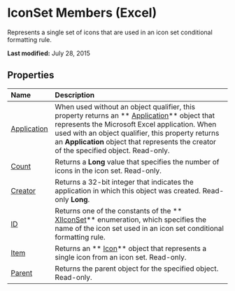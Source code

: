 
# IconSet Members (Excel)
Represents a single set of icons that are used in an icon set conditional formatting rule.

 **Last modified:** July 28, 2015


## Properties



|**Name**|**Description**|
|:-----|:-----|
| [Application](8aa21f1c-afdf-0ceb-d71e-5b699613665f.md)|When used without an object qualifier, this property returns an  ** [Application](19b73597-5cf9-4f56-8227-b5211f657f6f.md)** object that represents the Microsoft Excel application. When used with an object qualifier, this property returns an **Application** object that represents the creator of the specified object. Read-only.|
| [Count](68ec72cf-855e-37c1-e9a6-e5eb70ecc4a8.md)|Returns a  **Long** value that specifies the number of icons in the icon set. Read-only.|
| [Creator](32801791-c2d6-04d2-e93d-b6583728ced8.md)|Returns a 32-bit integer that indicates the application in which this object was created. Read-only  **Long**.|
| [ID](1e77457d-2d0f-0360-a69b-39444ba66694.md)|Returns one of the constants of the  ** [XlIconSet](450f6b95-1cc9-776a-e16e-0735008ecd85.md)** enumeration, which specifies the name of the icon set used in an icon set conditional formatting rule.|
| [Item](4208ddeb-dedb-3d96-c705-adddfcd9a2fe.md)|Returns an  ** [Icon](99dd63ab-2981-aab7-cfe8-7e47fe911281.md)** object that represents a single icon from an icon set. Read-only.|
| [Parent](2bd54b76-c705-f833-3204-859fc779f83c.md)|Returns the parent object for the specified object. Read-only.|
